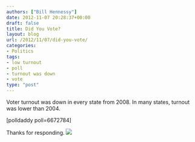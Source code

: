 ```yaml
---
authors: ["Bill Hennessy"]
date: 2012-11-07 20:28:37+00:00
draft: false
title: Did You Vote?
layout: blog
url: /2012/11/07/did-you-vote/
categories:
- Politics
tags:
- low turnout
- poll
- turnout was down
- vote
type: "post"
---
```


Voter turnout was down in every state from 2008. In many states, turnout was lower than 2004.

[polldaddy poll=6672784]

Thanks for responding. [![](https://ludicrite.files.wordpress.com/2012/11/polls.png)
](https://ludicrite.files.wordpress.com/2012/11/polls.png)

